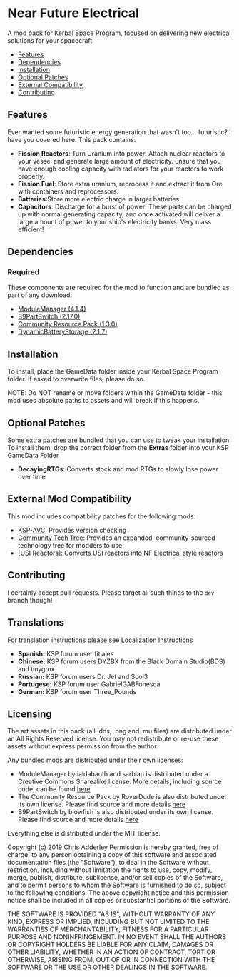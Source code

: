 # Near Future Electrical

A mod pack for Kerbal Space Program, focused on delivering new electrical solutions for your spacecraft

* [Features](#features)
* [Dependencies](#dependencies)
* [Installation](#installation)
* [Optional Patches](#optional-patches)
* [External Compatibility](#features)
* [Contributing](#contributing)

## Features

Ever wanted some futuristic energy generation that wasn't too... futuristic? I have you covered here. This pack contains:

* **Fission Reactors**: Turn Uranium into power! Attach nuclear reactors to your vessel and generate large amount of electricity. Ensure that you have enough cooling capacity with radiators for your reactors to work properly.  ﻿
* **Fission Fuel**: Store extra uranium, reprocess it and extract it from Ore with containers and reprocessors.
* **Batteries**:Store more electric charge in larger batteries
* **Capacitors**: Discharge for a burst of power! These parts can be charged up with normal generating capacity, and once activated will deliver a large amount of power to your ship's electricity banks. Very mass effic﻿ient!

## Dependencies

### Required
These components are required for the mod to function and are bundled as part of any download:
* [ModuleManager (4.1.4)](https://github.com/sarbian/ModuleManager)
* [B9PartSwitch (2.17.0)](https://github.com/blowfishpro/B9PartSwitch)
* [Community Resource Pack (1.3.0)](https://github.com/BobPalmer/CommunityResourcePack)
* [DynamicBatteryStorage (2.1.7)](https://github.com/ChrisAdderley/DynamicBatteryStorage)

## Installation

To install, place the GameData folder inside your Kerbal Space Program folder. If asked to overwrite files, please do so.

NOTE: Do NOT rename or move folders within the GameData folder - this mod uses absolute paths to assets and will break if this happens.

## Optional Patches

Some extra patches are bundled that you can use to tweak your installation. To install them, drop the correct folder from the **Extras** folder into your KSP GameData Folder

* **DecayingRTGs**: Converts stock and mod RTGs to slowly lose power over time

## External Mod Compatibility

This mod includes compatibility patches for the following mods:
* [KSP-AVC](https://github.com/CYBUTEK/KSPAddonVersionChecker): Provides version checking
* [Community Tech Tree](https://github.com/ChrisAdderley/CommunityTechTree): Provides an expanded, community-sourced technology tree for modders to use
* [USI Reactors]: Converts USI reactors into NF Electrical style reactors

## Contributing

I certainly accept pull requests. Please target all such things to the `dev` branch though!

## Translations

For translation instructions please see [Localization Instructions](https://github.com/ChrisAdderley/NearFutureElectrical/blob/master/GameData/NearFutureElectrical/Localization/Localization.md)

* **Spanish:** KSP forum user fitiales
* **Chinese:** KSP forum users DYZBX from the Black Domain Studio(BDS) and tinygrox
* **Russian:** KSP forum users Dr. Jet and Sool3
* **Portugese:** KSP forum user GabrielGABFonesca
* **German:** KSP forum user Three_Pounds

## Licensing

The art assets in this pack (all .dds, .png and .mu files) are distributed under an All Rights Reserved license. You may not redistribute or re-use these assets without express permission from the author.

Any bundled mods are distributed under their own licenses:
* ModuleManager by ialdabaoth and sarbian is distributed under a Creative Commons Sharealike license. More details, including source code, can be found [here](http://forum.kerbalspaceprogram.com/threads/31342-0-20-ModuleManager-1-3-for-all-your-stock-modding-needs?p=528607&viewfull=1#post528607)
* The Community Resource Pack by RoverDude is also distributed under its own license. Please find source and more details [here](https://github.com/BobPalmer/CommunityResourcePack)
* B9PartSwitch by blowfish is also distributed under its own license. Please find source and more details [here](https://github.com/blowfishpro/B9PartSwitch)

Everything else is distributed under the MIT license.

Copyright (c) 2019 Chris Adderley
Permission is hereby granted, free of charge, to any person obtaining a copy of this software and associated documentation files (the "Software"), to deal in the Software without restriction, including without limitation the rights to use, copy, modify, merge, publish, distribute, sublicense, and/or sell copies of the Software, and to permit persons to whom the Software is furnished to do so, subject to the following conditions: The above copyright notice and this permission notice shall be included in all copies or substantial portions of the Software.

THE SOFTWARE IS PROVIDED "AS IS", WITHOUT WARRANTY OF ANY KIND, EXPRESS OR IMPLIED, INCLUDING BUT NOT LIMITED TO THE WARRANTIES OF MERCHANTABILITY, FITNESS FOR A PARTICULAR PURPOSE AND NONINFRINGEMENT. IN NO EVENT SHALL THE AUTHORS OR COPYRIGHT HOLDERS BE LIABLE FOR ANY CLAIM, DAMAGES OR OTHER LIABILITY, WHETHER IN AN ACTION OF CONTRACT, TORT OR OTHERWISE, ARISING FROM, OUT OF OR IN CONNECTION WITH THE SOFTWARE OR THE USE OR OTHER DEALINGS IN THE SOFTWARE.
